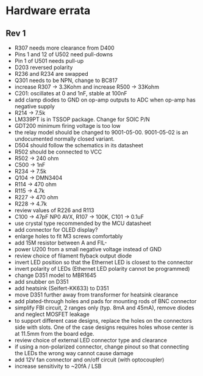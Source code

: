 Hardware errata
===============

Rev 1
-----

* R307 needs more clearance from D400
* Pins 1 and 12 of U502 need pull-downs
* Pin 1 of U501 needs pull-up
* D203 reversed polarity
* R236 and R234 are swapped
* Q301 needs to be NPN, change to BC817
* increase R307 -> 3.3Kohm and increase R500 -> 33Kohm
* C201: oscillates at 0 and 1nF, stable at 100nF
* add clamp diodes to GND on op-amp outputs to ADC when op-amp has negative supply
* R214 -> 7.5k
* LM339PT is in TSSOP package. Change for SOIC P/N
* GDT200 minimum firing voltage is too low
* the relay model should be changed to 9001-05-00. 9001-05-02 is an undocumented normally closed variant.
* D504 should follow the schematics in its datasheet
* R502 should be connected to VCC
* R502 -> 240 ohm
* C500 -> 1nF
* R234 -> 7.5k
* Q104 -> DMN3404
* R114 -> 470 ohm
* R115 -> 4.7k
* R227 -> 470 ohm
* R228 -> 4.7k
* review values of R226 and R113
* C100 -> 47pF NP0 AVX, R107 -> 100K, C101 -> 0.1uF
* use crystal type recommended by the MCU datasheet
* add connector for OLED display?
* enlarge holes to fit M3 screws comfortably
* add 15M resistor between A and FIL-
* power U200 from a small negative voltage instead of GND
* review choice of filament flyback output diode
* invert LED position so that the Ethernet LED is closest to the connector
* invert polarity of LEDs (Ethernet LED polarity cannot be programmed)
* change D351 model to MBR1645
* add snubber on D351
* add heatsink (Seifert-KK633) to D351
* move D351 further away from transformer for heatsink clearance
* add plated-through holes and pads for mounting rods of BNC connector
* simplify FBI circuit, 2 ranges only (typ. 8mA and 45mA), remove diodes and neglect MOSFET leakage
* to support different case designs, replace the holes on the connectors side with slots. One of the case designs requires holes whose center is at 11.5mm from the board edge.
* review choice of external LED connector type and clearance
* if using a non-polarized connector, change pinout so that connecting the LEDs the wrong way cannot cause damage
* add 12V fan connector and on/off circuit (with optocoupler)
* increase sensitivity to ~20fA / LSB
